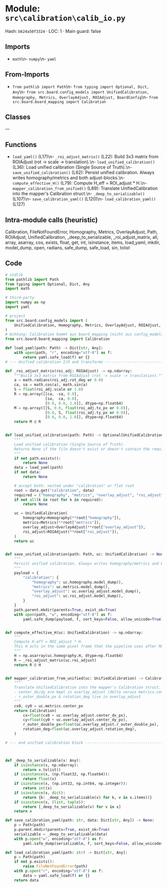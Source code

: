 # Module: `src\calibration\calib_io.py`
Hash: `b624a50f3324` · LOC: 1 · Main guard: false

## Imports
- `math`\n- `numpy`\n- `yaml`

## From-Imports
- `from pathlib import Path`\n- `from typing import Optional, Dict, Any`\n- `from src.board.config_models import UnifiedCalibration, Homography, Metrics, OverlayAdjust, ROIAdjust, BoardConfig`\n- `from src.board.board_mapping import Calibration`

## Classes
—

## Functions
- `load_yaml()` (L17)\n- `_roi_adjust_matrix()` (L22): Build 3x3 matrix from ROIAdjust (rot -> scale -> translation).\n- `load_unified_calibration()` (L36): Load unified calibration (Single Source of Truth).\n- `save_unified_calibration()` (L62): Persist unified calibration. Always writes homography/metrics and both adjust-blocks.\n- `compute_effective_H()` (L79): Compute H_eff = ROI_adjust * H.\n- `mapper_calibration_from_unified()` (L89): Translate UnifiedCalibration into the mapper's Calibration struct.\n- `_deep_to_serializable()` (L107)\n- `save_calibration_yaml()` (L120)\n- `load_calibration_yaml()` (L127)

## Intra-module calls (heuristic)
Calibration, FileNotFoundError, Homography, Metrics, OverlayAdjust, Path, ROIAdjust, UnifiedCalibration, _deep_to_serializable, _roi_adjust_matrix, all, array, asarray, cos, exists, float, get, int, isinstance, items, load_yaml, mkdir, model_dump, open, radians, safe_dump, safe_load, sin, tolist

## Code
```python
# stdlib
from pathlib import Path
from typing import Optional, Dict, Any
import math

# third-party
import numpy as np
import yaml

# project
from src.board.config_models import (
    UnifiedCalibration, Homography, Metrics, OverlayAdjust, ROIAdjust, BoardConfig
)
# Achtung: Calibration kommt aus board_mapping (nicht aus config_models)
from src.board.board_mapping import Calibration

def load_yaml(path: Path) -> Dict[str, Any]:
    with open(path, "r", encoding="utf-8") as f:
        return yaml.safe_load(f) or {}
# --- Unified calibration I/O and transforms -----------------------------------

def _roi_adjust_matrix(roi_adj: ROIAdjust) -> np.ndarray:
    """Build 3x3 matrix from ROIAdjust (rot -> scale -> translation)."""
    a = math.radians(roi_adj.rot_deg or 0.0)
    ca, sa = math.cos(a), math.sin(a)
    S = float(roi_adj.scale or 1.0)
    R = np.array([[ca, -sa, 0.0],
                  [sa,  ca, 0.0],
                  [0.0, 0.0, 1.0]], dtype=np.float64)
    M = np.array([[S, 0.0, float(roi_adj.tx_px or 0.0)],
                  [0.0, S, float(roi_adj.ty_px or 0.0)],
                  [0.0, 0.0, 1.0]], dtype=np.float64)
    return M @ R


def load_unified_calibration(path: Path) -> Optional[UnifiedCalibration]:
    """
    Load unified calibration (Single Source of Truth).
    Returns None if the file doesn't exist or doesn't contain the required blocks.
    """
    if not path.exists():
        return None
    data = load_yaml(path)
    if not data:
        return None

    # accept both: nested under "calibration" or flat root
    root = data.get("calibration", data)
    required = ("homography", "metrics", "overlay_adjust", "roi_adjust")
    if not all(k in root for k in required):
        return None

    uc = UnifiedCalibration(
        homography=Homography(**root["homography"]),
        metrics=Metrics(**root["metrics"]),
        overlay_adjust=OverlayAdjust(**root["overlay_adjust"]),
        roi_adjust=ROIAdjust(**root["roi_adjust"]),
    )
    return uc


def save_unified_calibration(path: Path, uc: UnifiedCalibration) -> None:
    """
    Persist unified calibration. Always writes homography/metrics and both adjust-blocks.
    """
    payload = {
        "calibration": {
            "homography": uc.homography.model_dump(),
            "metrics": uc.metrics.model_dump(),
            "overlay_adjust": uc.overlay_adjust.model_dump(),
            "roi_adjust": uc.roi_adjust.model_dump(),
        }
    }
    path.parent.mkdir(parents=True, exist_ok=True)
    with open(path, "w", encoding="utf-8") as f:
        yaml.safe_dump(payload, f, sort_keys=False, allow_unicode=True)


def compute_effective_H(uc: UnifiedCalibration) -> np.ndarray:
    """
    Compute H_eff = ROI_adjust * H.
    This H acts in the same pixel frame that the pipeline uses after ROI adjustments.
    """
    H = np.asarray(uc.homography.H, dtype=np.float64)
    R = _roi_adjust_matrix(uc.roi_adjust)
    return R @ H


def mapper_calibration_from_unified(uc: UnifiedCalibration) -> Calibration:
    """
    Translate UnifiedCalibration into the mapper's Calibration struct.
    - center_dx/dy are kept in overlay_adjust (delta versus metrics.center_px)
    - r_outer_double_px & rotation_deg live in overlay_adjust
    """
    cx0, cy0 = uc.metrics.center_px
    return Calibration(
        cx=float(cx0 + uc.overlay_adjust.center_dx_px),
        cy=float(cy0 + uc.overlay_adjust.center_dy_px),
        r_outer_double_px=float(uc.overlay_adjust.r_outer_double_px),
        rotation_deg=float(uc.overlay_adjust.rotation_deg),
    )

# --- end unified calibration block --------------------------------------------



def _deep_to_serializable(x: Any):
    if isinstance(x, np.ndarray):
        return x.tolist()
    if isinstance(x, (np.float32, np.float64)):
        return float(x)
    if isinstance(x, (np.int32, np.int64, np.integer)):
        return int(x)
    if isinstance(x, dict):
        return {k: _deep_to_serializable(v) for k, v in x.items()}
    if isinstance(x, (list, tuple)):
        return [_deep_to_serializable(v) for v in x]
    return x

def save_calibration_yaml(path: str, data: Dict[str, Any]) -> None:
    p = Path(path)
    p.parent.mkdir(parents=True, exist_ok=True)
    serializable = _deep_to_serializable(data)
    with p.open("w", encoding="utf-8") as f:
        yaml.safe_dump(serializable, f, sort_keys=False, allow_unicode=True)

def load_calibration_yaml(path: str) -> Dict[str, Any]:
    p = Path(path)
    if not p.exists():
        raise FileNotFoundError(path)
    with p.open("r", encoding="utf-8") as f:
        data = yaml.safe_load(f) or {}
    return data

```

